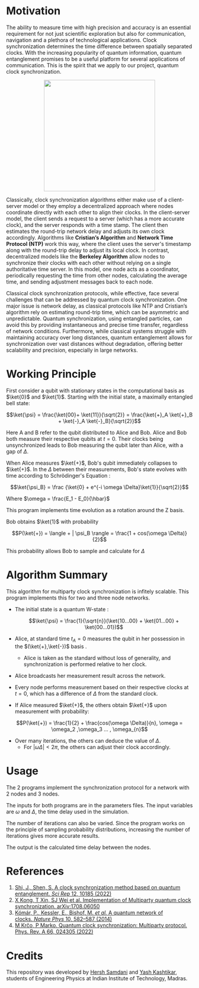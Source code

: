 # Motivation
The ability to measure time with high precision and accuracy is an essential requirement for not just scientific exploration but also for communication, navigation and a plethora of technological applications. 
Clock synchronization determines the time difference between spatially separated clocks. 
With the increasing popularity of quantum information, quantum entanglement promises to be a useful platform for several applications of communication. This is the spirit that we apply to our project, quantum clock synchronization.

<p align="center">
  <img src="https://github.com/user-attachments/assets/4e65181d-a7fb-40cb-b565-21c4a80e8e18" width = 300/>
</p>

Classically, clock synchronization algorithms either make use of a client-server model or they employ a decentralized approach where nodes coordinate directly with each other to align their clocks. In the client-server model, the client sends a request to a server (which has a more accurate clock), and the server responds with a time stamp. The client then estimates the round-trip network delay and adjusts its own clock accordingly. Algorithms like **Cristian’s Algorithm** and **Network Time Protocol (NTP)** work this way, where the client uses the server's timestamp along with the round-trip delay to adjust its local clock. In contrast, decentralized models like the **Berkeley Algorithm** allow nodes to synchronize their clocks with each other without relying on a single authoritative time server. In this model, one node acts as a coordinator, periodically requesting the time from other nodes, calculating the average time, and sending adjustment messages back to each node.

Classical clock synchronization protocols, while effective, face several challenges that can be addressed by quantum clock synchronization. One major issue is network delay, as classical protocols like NTP and Cristian’s algorithm rely on estimating round-trip time, which can be asymmetric and unpredictable. Quantum synchronization, using entangled particles, can avoid this by providing instantaneous and precise time transfer, regardless of network conditions. Furthermore, while classical systems struggle with maintaining accuracy over long distances, quantum entanglement allows for synchronization over vast distances without degradation, offering better scalability and precision, especially in large networks. 

# Working Principle
First consider a qubit with stationary states in the computational basis as $\ket{0}$ and $\ket{1}$. 
Starting with the initial state, a maximally entangled bell state:

$$\ket{\psi} = \frac{\ket{00}+ \ket{11}}{\sqrt{2}} = \frac{\ket{+}_A \ket{+}_B + \ket{-}_A \ket{-}_B}{\sqrt{2}}$$  

Here A and B refer to the qubit distributed to Alice and Bob. Alice and Bob both measure their respective qubits at $t=0$. Their clocks being unsynchronized leads to Bob measuring the qubit later than Alice, with a gap of $\Delta$.


When Alice measures $\ket{+}$, Bob's qubit immediately collapses to $\ket{+}$. In the $\Delta$ between their measurements, Bob's state evolves with time according to Schrödinger's Equation : 

$$\ket{\psi_B} = \frac {\ket{0} + e^{-i \omega \Delta}\ket{1}}{\sqrt{2}}$$  

Where $\omega = \frac{E_1 - E_0}{\hbar}$

This program implements time evolution as a rotation around the Z basis.


Bob obtains $\ket{1}$ with probability

$$P(\ket{+}) = \langle + | \psi_B \rangle = \frac{1 + cos(\omega \Delta)}{2}$$  

This probability allows Bob to sample and calculate for $\Delta$

# Algorithm Summary
This algorithm for multiparty clock synchronization is infitely scalable. This program implements this for two and three node networks.
* The initial state is a quantum W-state :

  $$\ket{\psi} = \frac{1}{\sqrt{n}}(\ket{10...00} + \ket{01...00} + \ket{00...01})$$
* Alice, at standard time $t_A = 0$ measures the qubit in her possession in the $(\ket{+},\ket{-})$ basis .
  - Alice is taken as the standard without loss of generality, and synchronization is performed relative to her clock.
* Alice broadcasts her measurement result across the network.
* Every node performs measurement based on their respective clocks at $t=0$, which has a difference of $\Delta$ from the standard clock.
* If Alice measured $\ket{+}$, the others obtain $\ket{+}$ upon measurement with probability:

$$P(\ket{+}) = \frac{1}{2} + \frac{cos(\omega \Delta)}{n}, \omega = \omega_2 ,\omega_3 ... , \omega_{n}$$
* Over many iterations, the others can deduce the value of $\Delta$.
  - For $|\omega \Delta|<2 \pi$, the others can adjust their clock accordingly.

# Usage
The 2 programs implement the synchronization protocol for a network with 2 nodes and 3 nodes.

The inputs for both programs are in the parameters files. The input variables are $\omega$ and $\Delta$, the time delay used in the simulation.

The number of iterations can also be varied. Since the program works on the principle of sampling probability distributions, increasing the number of iterations gives more accurate results.

The output is the calculated time delay between the nodes.

# References
1. [Shi, J., Shen, S. A clock synchronization method based on quantum entanglement. _Sci Rep_ 12, 10185 (2022)](https://www.nature.com/articles/s41598-022-14087-z)  
2. [X Kong, T Xin, SJ Wei et al. Implementation of Multiparty quantum clock synchronization. arXiv:1708.06050](https://arxiv.org/abs/1708.06050)   
3. [Kómár, P., Kessler, E., Bishof, M. _et al._ A quantum network of clocks. _Nature Phys_ 10, 582–587 (2014)](https://www.nature.com/articles/nphys3000)   
4. [M Krčo, P Marko. Quantum clock synchronization: Multiparty protocol. Phys. Rev. A 66, 024305 (2022)](https://journals.aps.org/pra/abstract/10.1103/PhysRevA.66.024305)   

# Credits
This repository was developed by [Hersh Samdani](https://github.com/hershsam) and [Yash Kashtikar](https://github.com/YashKash63), students of Engineering Physics at Indian Institute of Technology, Madras.
